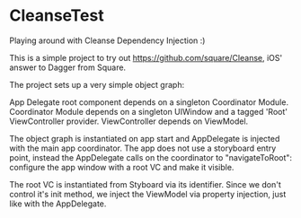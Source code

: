 # CleanseTest
Playing around with Cleanse Dependency Injection :)

This is a simple project to try out https://github.com/square/Cleanse, iOS' answer to Dagger from Square.

The project sets up a very simple object graph:

App Delegate root component depends on a singleton Coordinator Module.
Coordinator Module depends on a singleton UIWindow and a tagged 'Root' ViewController provider.
ViewController depends on ViewModel.

The object graph is instantiated on app start and AppDelegate is injected with the main app coordinator.
The app does not use a storyboard entry point, instead the AppDelegate calls on the coordinator to "navigateToRoot":
configure the app window with a root VC and make it visible.

The root VC is instantiated from Styboard via its identifier. Since we don't control it's init method, we inject the ViewModel
via property injection, just like with the AppDelegate.

